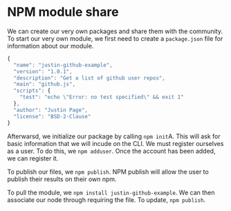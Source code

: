 NPM module share
================
We can create our very own packages and share them with the community. To start
our very own module, we first need to create a `package.json` file for
information about our module.

```javascript
{
  "name": "justin-github-example",
  "version": "1.0.1",
  "description": "Get a list of github user repos",
  "main": "github.js",
  "scripts": {
    "test": "echo \"Error: no test specified\" && exit 1"
  },
  "author": "Justin Page",
  "license": "BSD-2-Clause"
}
```

Afterwarsd, we initialize our package by calling `npm init`A. This will ask for
basic information that we will incude on the CLI. We must register ourselves as
a user. To do this, we `npm adduser`. Once the account has been added, we can
register it.

To publish our files, we `npm publish`. NPM publish will allow the user to
publish their results on their own npm. 

To pull the module, we `npm install justin-github-example`. We can then
associate our node through requiring the file. To update, `npm publish`. 
